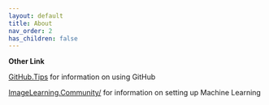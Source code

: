 ```yaml
---
layout: default
title: About
nav_order: 2
has_children: false
---
```


**Other Link**

[GitHub.Tips](https://GitHub.tips) for information on using GitHub

[ImageLearning.Community/](https://imagelearning.community/) for information on setting up Machine Learning




